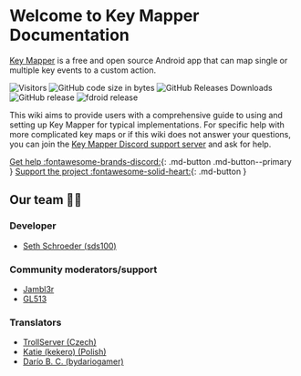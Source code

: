 # Welcome to  Key Mapper Documentation

[Key Mapper](http://code.keymapper.club) is a free and open source Android app that can map single or multiple key events to a custom action. 

![Visitors](https://visitor-badge.glitch.me/badge?page_id=index)
![GitHub code size in bytes](https://img.shields.io/github/languages/code-size/sds100/KeyMapper.svg)
![GitHub Releases Downloads](https://img.shields.io/github/downloads/sds100/keymapper/total.svg?label=GitHub%20Releases%20Downloads)
![GitHub release](https://img.shields.io/github/release/sds100/KeyMapper.svg)
![fdroid release](https://img.shields.io/f-droid/v/io.github.sds100.keymapper.svg)


This wiki aims to provide users with a comprehensive guide to using and setting up Key Mapper for typical implementations. For specific help with more complicated key maps or if this wiki does not answer your questions, you can join the [Key Mapper Discord support server](http://keymapper.club) and ask for help.

[Get help :fontawesome-brands-discord:](http://keymapper.club){: .md-button .md-button--primary }
[Support the project :fontawesome-solid-heart:](https://ko-fi.com/sethschroeder){: .md-button }

## Our team 🧑‍💻

### Developer

- [Seth Schroeder (sds100)](https://github.com/sds100)

### Community moderators/support

- [Jambl3r](https://gitlab.com/jambl3r)
- [GL513](https://gl513.github.io/)

### Translators

- [TrollServer (Czech)](https://youtube.com/channel/UCljg1FH1B_ju2D_NfqAYjDw)
- [Katie (kekero) (Polish)](https://github.com/LoveEevee)
- [Darío B. C. (bydariogamer)](https://github.com/bydariogamer)
